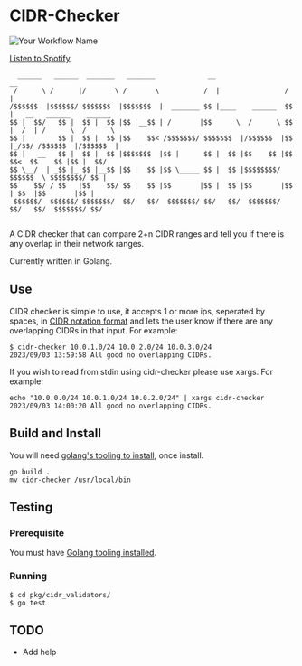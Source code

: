 # CIDR-Checker

![Your Workflow Name](https://github.com/apgmckay/cidr-checker/workflows/Go/badge.svg)

[Listen to Spotify](https://open.spotify.com/playlist/1p3L5qtWbiL7upfG0sXvK0?si=1c4695d886fc4727)

```
  ______   ______  _______   _______             __                  __                           
 /      \ /      |/       \ /       \           /  |                /  |                          
/$$$$$$  |$$$$$$/ $$$$$$$  |$$$$$$$  |  _______ $$ |____    ______  $$ |   __   ______    ______  
$$ |  $$/   $$ |  $$ |  $$ |$$ |__$$ | /       |$$      \  /      \ $$ |  /  | /      \  /      \ 
$$ |        $$ |  $$ |  $$ |$$    $$< /$$$$$$$/ $$$$$$$  |/$$$$$$  |$$ |_/$$/ /$$$$$$  |/$$$$$$  |
$$ |   __   $$ |  $$ |  $$ |$$$$$$$  |$$ |      $$ |  $$ |$$    $$ |$$   $$<  $$    $$ |$$ |  $$/ 
$$ \__/  | _$$ |_ $$ |__$$ |$$ |  $$ |$$ \_____ $$ |  $$ |$$$$$$$$/ $$$$$$  \ $$$$$$$$/ $$ |      
$$    $$/ / $$   |$$    $$/ $$ |  $$ |$$       |$$ |  $$ |$$       |$$ | $$  |$$       |$$ |      
 $$$$$$/  $$$$$$/ $$$$$$$/  $$/   $$/  $$$$$$$/ $$/   $$/  $$$$$$$/ $$/   $$/  $$$$$$$/ $$/       
                                                                                                  
```

A CIDR checker that can compare 2+n CIDR ranges and tell you if there is any overlap in their network ranges.

Currently written in Golang.

## Use

CIDR checker is simple to use, it accepts 1 or more ips, seperated by spaces, in [CIDR notation format](https://www.rfc-editor.org/rfc/rfc4632) and lets the user know if there are any overlapping CIDRs in that input. For example:

```
$ cidr-checker 10.0.1.0/24 10.0.2.0/24 10.0.3.0/24
2023/09/03 13:59:58 All good no overlapping CIDRs.
```

If you wish to read from stdin using cidr-checker please use xargs. For example:

```
echo "10.0.0.0/24 10.0.1.0/24 10.0.2.0/24" | xargs cidr-checker
2023/09/03 14:00:20 All good no overlapping CIDRs.
```

## Build and Install

You will need [golang's tooling to install](https://go.dev/doc/install), once install.

```
go build . 
mv cidr-checker /usr/local/bin
```

## Testing

### Prerequisite

You must have [Golang tooling installed](https://go.dev/doc/install).

### Running

```
$ cd pkg/cidr_validators/
$ go test
```

## TODO
- Add help
